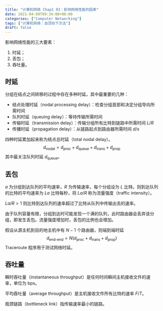 ```yaml
---
title: "计算机网络 Chap1 03：影响网络性能的因素"
date: 2021-04-09T09:34:00+08:00
categories: ["Computer Networking"]
tags: ["计算机网络：自顶向下方法"]
draft: false
---
```


影响网络性能的三大要素：

1. 时延；
2. 丢包；
3. 吞吐量。

## 时延

分组在结点之间转移的过程中存在多种时延，其中最重要的几种：

- 结点处理时延（nodal processing delay）：检查分组首部和决定分组导向所需时间
- 队列时延（queuing delay）：等待传输所需时间
- 传输时延（transmission delay）：传输分组所有比特到链路中所需时间 $L/R$
- 传播时延（propagation delay）：从链路起点到路由器所需时间 $d/s$

四种时延累加起来称为结点总时延（total nodal delay）。
$$
d_\text{nodal}=d_\text{proc}+d_\text{queue}+d_\text{trans}+d_\text{prop}
$$
其中最关注队列时延 $d_\text{queue}$。

## 丢包

$a$ 为分组到达队列的平均速率，$R$ 为传输速率，每个分组设为 $L$ 比特。则到达队列的比特的平均速率为 $La$ 比特每秒，将 $La/R$ 称为流量强度（traffic intensity）。

$La/R>1$ 则比特到达队列的速率超过了比特从队列中传输出去的速率。

由于队列容量有限，分组到达时可能发现一个满的队列，此时路由器会丢弃该分组，即发生丢包。流量强度增加时，丢包的比例也会增加。

假设从源主机到目的地主机中有 $N-1$ 个路由器，则端到端时延
$$
d_\text{end-end}=N(d_\text{proc}+d_\text{trans}+d_\text{prop})
$$
Traceroute 程序用于测试网络时延。

## 吞吐量

瞬时吞吐量（instantaneous throughput）是任何时间瞬间主机接收文件的速率，单位为 bps。

平均吞吐量（average throughput）是主机接收文件所有比特的速率 $F/T$。

瓶颈链路（bottleneck link）指传输速率最小的链路。